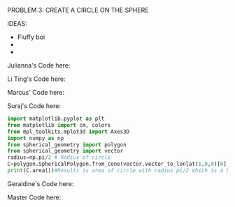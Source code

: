 PROBLEM 3: CREATE A CIRCLE ON THE SPHERE

IDEAS:
- Fluffy boi
-
-

Julianna's Code here:

Li Ting's Code here:

Marcus' Code here:

Suraj's Code here:
```python
import matplotlib.pyplot as plt
from matplotlib import cm, colors
from mpl_toolkits.mplot3d import Axes3D
import numpy as np
from spherical_geometry import polygon
from spherical_geometry import vector
radius=np.pi/2 # Radius of circle
C=polygon.SphericalPolygon.from_cone(vector.vector_to_lonlat(1,0,0)[0],vector.vector_to_lonlat(1,0,0)[1],radius,degrees=False)
print(C.area())#Results is area of circle with radius pi/2 which is a hemisphere.
```
Geraldine's Code here:

Master Code here:
